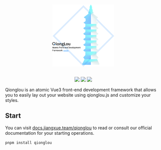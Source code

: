 <p align="center">
  <img src="https://raw.githubusercontent.com/rhyme-qing/rhyme-qing/main/assets/202302170842420.png" width="200">
  <h2 align="center"></h2>
  <p align="center">
      <img src="https://img.shields.io/github/issues/Jiangxue-team/qionglou" />
      <img src="https://img.shields.io/github/forks/Jiangxue-team/qionglou" />
      <img src="https://img.shields.io/github/stars/Jiangxue-team/qionglou">
  </p>
</p>
<p>Qionglou is an atomic Vue3 front-end development framework that allows you to easily lay out your website using qionglou.js and customize your styles.</p>

## Start
You can visit [docs.jiangxue.team/qionglou]() to read or consult our official documentation for your starting operations.

```bash
pnpm install qionglou
```